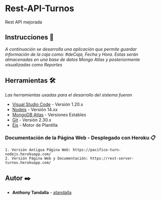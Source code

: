 # Rest-API-Turnos
Rest API mejorada

## Instrucciones 🚀

_A continuación se desarrolla una aplicación que permite guardar información de la caja como: #deCaja, Fecha y Hora. Estas serán almacenadas en una base de datos Mongo Atlas y posteriormente visualizadas como Reportes_

## Herramientas 🛠️

_Las herramientas usadas para el desarrollo del sistema fueron_

* [Visual Studio Code]() - Versión 1.20.x
* [Nodejs]() - Versión 14.xx
* [MongoDB Atlas]() - Versiones Estables
* [Git]() - Versión 2.30.x
* [Ejs]() - Motor de Plantilla

### Documentación de la Página Web - Desplegado con Heroku 📋

```
1. Versión Antigua Página Web: https://pacifico-turn-nodejs.herokuapp.com/
2. Versión Página Web y Documentación: https://rest-server-turnos.herokuapp.com/
```

## Autor ✒️

* **Anthony Tandalla** - [atandalla](https://github.com/atandalla)


